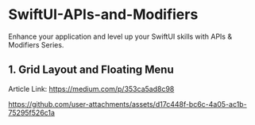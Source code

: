 # SwiftUI-APIs-and-Modifiers
Enhance your application and level up your SwiftUI skills with APIs &amp; Modifiers Series.

## 1. Grid Layout and Floating Menu

Article Link: https://medium.com/p/353ca5ad8c98

https://github.com/user-attachments/assets/d17c448f-bc6c-4a05-ac1b-75295f526c1a

